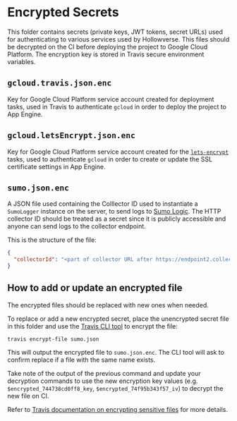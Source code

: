 # Encrypted Secrets

This folder contains secrets (private keys, JWT tokens, secret URLs) used for authenticating to various services used by Hollowverse. This files should be decrypted on the CI before deploying the project to Google Cloud Platform. The encryption key is stored in Travis secure environment variables.

## `gcloud.travis.json.enc`
Key for Google Cloud Platform service account created for deployment tasks, used in Travis to authenticate `gcloud` in order to deploy the project to App Engine.

## `gcloud.letsEncrypt.json.enc`

Key for Google Cloud Platform service account created for the [`lets-encrypt`](../letsEncrypt) tasks, used to authenticate `gcloud` in order to create or update the SSL certificate settings in App Engine.

## `sumo.json.enc`
A JSON file used containing the Colllector ID used to instantiate a `SumoLogger` instance on the server, to send logs to [Sumo Logic](https://www.sumologic.com/). The HTTP collector ID should be treated as a secret since it is publicly accessible and anyone can send logs to the collector endpoint.

This is the structure of the file:

```json
{
  "collectorId": "<part of collector URL after https://endpoint2.collection.us2.sumologic.com/receiver/v1/http/>"
}
```

## How to add or update an encrypted file
The encrypted files should be replaced with new ones when needed.

To replace or add a new encrypted secret, place the unencrypted secret file in this folder and use the [Travis CLI tool](https://github.com/travis-ci/travis.rb) to encrypt the file:

```
travis encrypt-file sumo.json
```

This will output the encrypted file to `sumo.json.enc`. The CLI tool will ask to confirm replace if a file with the same name exists.

Take note of the output of the previous command and update your decryption commands to use the new encryption key values (e.g. `$encrypted_744738cd0ff8_key`, `$encrypted_74f95b343f57_iv`) to decrypt the new file on CI.

Refer to [Travis documentation on encrypting sensitive files](https://docs.travis-ci.com/user/encrypting-files/) for more details.
